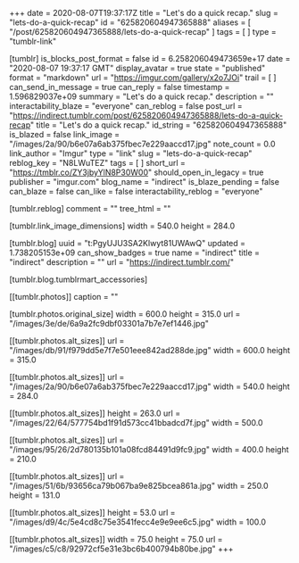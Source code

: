 +++
date = 2020-08-07T19:37:17Z
title = "Let's do a quick recap."
slug = "lets-do-a-quick-recap"
id = "625820604947365888"
aliases = [ "/post/625820604947365888/lets-do-a-quick-recap" ]
tags = [ ]
type = "tumblr-link"

[tumblr]
is_blocks_post_format = false
id = 6.258206049473659e+17
date = "2020-08-07 19:37:17 GMT"
display_avatar = true
state = "published"
format = "markdown"
url = "https://imgur.com/gallery/x2o7JOi"
trail = [ ]
can_send_in_message = true
can_reply = false
timestamp = 1.596829037e+09
summary = "Let's do a quick recap."
description = ""
interactability_blaze = "everyone"
can_reblog = false
post_url = "https://indirect.tumblr.com/post/625820604947365888/lets-do-a-quick-recap"
title = "Let's do a quick recap."
id_string = "625820604947365888"
is_blazed = false
link_image = "/images/2a/90/b6e07a6ab375fbec7e229aaccd17.jpg"
note_count = 0.0
link_author = "Imgur"
type = "link"
slug = "lets-do-a-quick-recap"
reblog_key = "N8LWuTEZ"
tags = [ ]
short_url = "https://tmblr.co/ZY3jbyYlN8P30W00"
should_open_in_legacy = true
publisher = "imgur.com"
blog_name = "indirect"
is_blaze_pending = false
can_blaze = false
can_like = false
interactability_reblog = "everyone"

[tumblr.reblog]
comment = ""
tree_html = ""

[tumblr.link_image_dimensions]
width = 540.0
height = 284.0

[tumblr.blog]
uuid = "t:PgyUJU3SA2Klwyt81UWAwQ"
updated = 1.738205153e+09
can_show_badges = true
name = "indirect"
title = "indirect"
description = ""
url = "https://indirect.tumblr.com/"

[tumblr.blog.tumblrmart_accessories]

[[tumblr.photos]]
caption = ""

[tumblr.photos.original_size]
width = 600.0
height = 315.0
url = "/images/3e/de/6a9a2fc9dbf03301a7b7e7ef1446.jpg"

[[tumblr.photos.alt_sizes]]
url = "/images/db/91/f979dd5e7f7e501eee842ad288de.jpg"
width = 600.0
height = 315.0

[[tumblr.photos.alt_sizes]]
url = "/images/2a/90/b6e07a6ab375fbec7e229aaccd17.jpg"
width = 540.0
height = 284.0

[[tumblr.photos.alt_sizes]]
height = 263.0
url = "/images/22/64/577754bd1f91d573cc41bbadcd7f.jpg"
width = 500.0

[[tumblr.photos.alt_sizes]]
url = "/images/95/26/2d780135b101a08fcd84491d9fc9.jpg"
width = 400.0
height = 210.0

[[tumblr.photos.alt_sizes]]
url = "/images/51/6b/93656ca79b067ba9e825bcea861a.jpg"
width = 250.0
height = 131.0

[[tumblr.photos.alt_sizes]]
height = 53.0
url = "/images/d9/4c/5e4cd8c75e3541fecc4e9e9ee6c5.jpg"
width = 100.0

[[tumblr.photos.alt_sizes]]
width = 75.0
height = 75.0
url = "/images/c5/c8/92972cf5e31e3bc6b400794b80be.jpg"
+++
